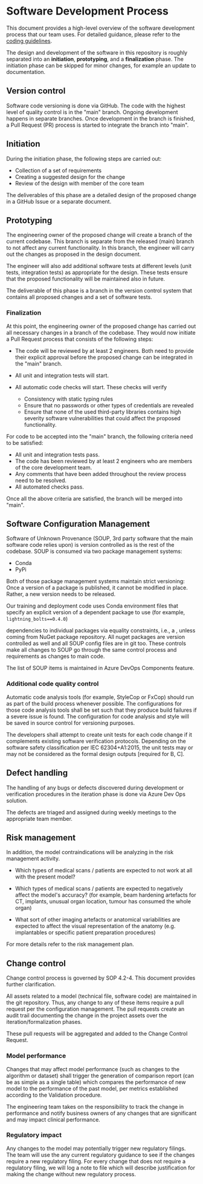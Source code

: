 # Software Development Process

This document provides a high-level overview of the software development process that our team uses.
For detailed guidance, please refer to the [coding guidelines](coding_guidelines.md).

The design and development of the software in this repository is roughly separated into an **initiation**,
**prototyping**, and a **finalization** phase. The initiation phase can be skipped for minor changes, for example an
update to documentation.

## Version control

Software code versioning is done via GitHub. The code with the highest level of quality control is in the "main" branch.
Ongoing development happens in separate branches. Once development in the branch is finished, a Pull Request (PR)
process is started to integrate the branch into "main".

## Initiation

During the initiation phase, the following steps are carried out:

- Collection of a set of requirements
- Creating a suggested design for the change
- Review of the design with member of the core team

The deliverables of this phase are a detailed design of the proposed change in a GitHub Issue or a separate document.

## Prototyping

The engineering owner of the proposed change will create a branch of the current codebase. This branch is separate from
the released (main) branch to not affect any current functionality. In this branch, the engineer will carry out the
changes as proposed in the design document.

The engineer will also add additional software tests at different levels (unit tests, integration tests) as appropriate
for the design. These tests ensure that the proposed functionality will be maintained also in future.

The deliverable of this phase is a branch in the version control system that contains all proposed changes and a set of
software tests.

### Finalization

At this point, the engineering owner of the proposed change has carried out all necessary changes in a branch of the
codebase. They would now initiate a Pull Request process that consists of the following steps:

- The code will be reviewed by at least 2 engineers. Both need to provide their explicit approval before the proposed
  change can be integrated in the "main" branch.
- All unit and integration tests will start.
- All automatic code checks will start. These checks will verify

  - Consistency with static typing rules
  - Ensure that no passwords or other types of credentials are revealed
  - Ensure that none of the used third-party libraries contains high severity software vulnerabilities that could affect
    the proposed functionality.

For code to be accepted into the "main" branch, the following criteria need to be satisfied:

- All unit and integration tests pass.
- The code has been reviewed by at least 2 engineers who are members of the core development team.
- Any comments that have been added throughout the review process need to be resolved.
- All automated checks pass.

Once all the above criteria are satisfied, the branch will be merged into "main".

## Software Configuration Management

Software of Unknown Provenance (SOUP, 3rd party software that the main software code relies upon) is version controlled
as is the rest of the codebase. SOUP is consumed via two package management systems:

- Conda
- PyPi

Both of those package management systems maintain strict versioning: Once a version of a package is published, it
cannot be modified in place. Rather, a new version needs to be released.

Our training and deployment code uses Conda environment files that specify an explicit version of a dependent package to
use (for example, `lightning_bolts==0.4.0`)

dependencies to individual packages via
equality constraints, i.e., a
, unless coming from NuGet package repository. All nuget packages are version controlled as well and all SOUP config
files are in git too. These controls make all changes to SOUP go through the same control process and requirements as
changes to main code.

The list of SOUP items is maintained in Azure DevOps Components feature.

### Additional code quality control

Automatic code analysis tools (for example, StyleCop or FxCop) should run as part of the build process whenever possible. The configurations for those code analysis tools shall be set such that they produce build failures if a severe issue is found. The configuration for code analysis and style will be saved in source control for versioning purposes.

The developers shall attempt to create unit tests for each code change if it complements existing software verification protocols. Depending on the software safety classification per IEC 62304+A1:2015, the unit tests may or may not be considered as the formal design outputs [required for B, C].

Defect handling
---------------

The handling of any bugs or defects discovered during development or verification procedures in the iteration phase is done via Azure Dev Ops solution.

The defects are triaged and assigned during weekly meetings to the appropriate team member.

Risk management
---------------

In addition, the model contraindications will be analyzing in the risk management activity.

- Which types of medical scans / patients are expected to not work at all with the present model?

- Which types of medical scans / patients are expected to negatively affect the model's accuracy? (for example, beam hardening artefacts for CT, implants, unusual organ location, tumour has consumed the whole organ)

- What sort of other imaging artefacts or anatomical variabilities are expected to affect the visual representation of the anatomy (e.g. implantables or specific patient preparation procedures)

For more details refer to the risk management plan.

Change control
--------------

Change control process is governed by SOP 4.2-4. This document provides further clarification.

All assets related to a model (technical file, software code) are maintained in the git repository. Thus, any change to any of these items require a pull request per the configuration management. The pull requests create an audit trail documenting the change in the project assets over the iteration/formalization phases.

These pull requests will be aggregated and added to the Change Control Request.

### Model performance

Changes that may affect model performance (such as changes to the algorithm or dataset) shall trigger the generation of comparison report (can be as simple as a single table) which compares the performance of new model to the performance of the past model, per metrics established according to the Validation procedure.

The engineering team takes on the responsibility to track the change in performance and notify business owners of any changes that are significant and may impact clinical performance.

### Regulatory impact

Any changes to the model may potentially trigger new regulatory filings. The team will use the any current regulatory
guidance to see if the changes require a new regulatory filing. For every change that does not require a regulatory
filing, we will log a note to file which will describe justification for making the change without new regulatory
process.
